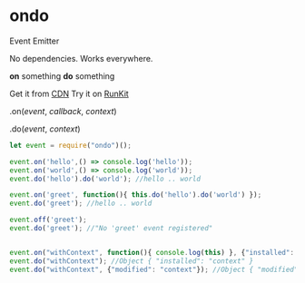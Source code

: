 # ondo
Event Emitter

No dependencies. Works everywhere.

**on** something **do** something

Get it from [CDN](https://unpkg.com/ondo@latest)
Try it on [RunKit](https://runkit.com/embed/iucckxasqt6q)

.on(*event*, *callback*, *context*)

.do(*event*, *context*)

```js
let event = require("ondo")();

event.on('hello',() => console.log('hello'));
event.on('world',() => console.log('world'));
event.do('hello').do('world'); //hello .. world

event.on('greet', function(){ this.do('hello').do('world') });
event.do('greet'); //hello .. world

event.off('greet');
event.do('greet'); //"No 'greet' event registered"


event.on("withContext", function(){ console.log(this) }, {"installed": "context"});
event.do("withContext"); //Object { "installed": "context" }
event.do("withContext", {"modified": "context"}); //Object { "modified": "context" }
```